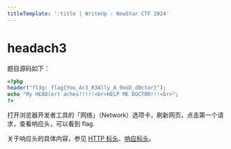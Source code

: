 ```yaml
---
titleTemplate: ':title | WriteUp - NewStar CTF 2024'
---
```

<script setup>
import Container from '@/components/docs/Container.vue'
</script>

# headach3

题目源码如下：

```php
<?php
header("fl3g: flag{You_Ar3_R3Ally_A_9ooD_d0ctor}");
echo "My HEAD(er) aches!!!!!<br>HELP ME DOCTOR!!!<br>";
?>
```

打开浏览器开发者工具的「网络」（Network）选项卡，刷新网页，点击第一个请求，查看响应头，可以看到 flag.

<Container type="info">

关于响应头的具体内容，参见 [HTTP 标头](https://developer.mozilla.org/zh-CN/docs/Web/HTTP/Headers)、[响应标头](https://developer.mozilla.org/en-US/docs/Glossary/Response_header)。
</Container>
